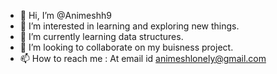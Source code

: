 - 👋 Hi, I’m @Animeshh9
- 👀 I’m interested in learning and exploring new things.
- 🌱 I’m currently learning data structures.
- 💞️ I’m looking to collaborate on my buisness project.
- 📫 How to reach me : At email id animeshlonely@gmail.com

<!---
Animeshh9/Animeshh9 is a ✨ special ✨ repository because its `README.md` (this file) appears on your GitHub profile.
You can click the Preview link to take a look at your changes.
--->
